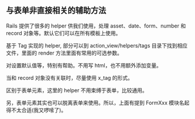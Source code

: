 ## 与表单非直接相关的辅助方法

Rails 提供了很多的 helper 供我们使用，处理 asset、date、form、number 和 record 对象等。默认它们可以在所有模板上使用。

基于 Tag 实现的 helper, 部分可以到 action_view/helpers/tags 目录下找到相应文件，里面的 render 方法里面有常用的可选参数。

对设置默认值等，特别有帮助。不用写 html，也不用额外添加变量。

当和 record 对象没有关联时，尽量使用 x_tag 的形式。

区别于表单元素，这里的 helper 不用束缚于表单，比较通用。

另，表单元素其实也可以脱离表单来使用。所以，上面有提到 FormXxx 模块名起得不太合适(我又啰嗦了)。
